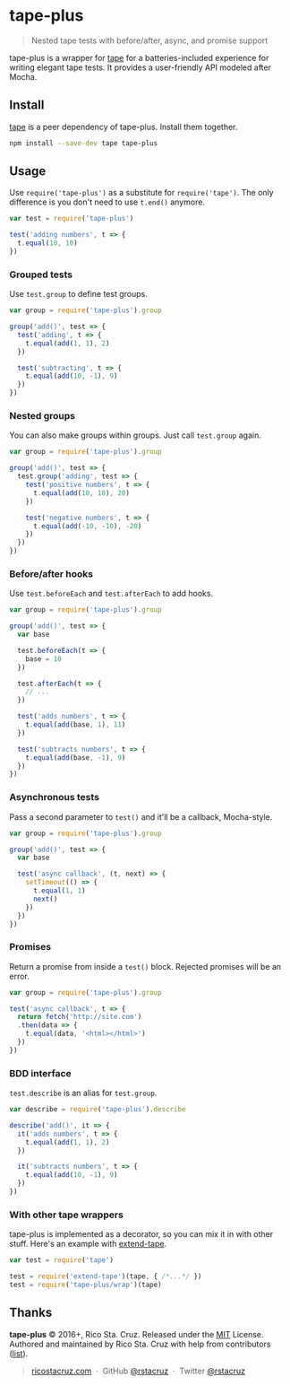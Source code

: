 # tape-plus

> Nested tape tests with before/after, async, and promise support

tape-plus is a wrapper for [tape][] for a batteries-included experience for writing elegant tape tests. It provides a user-friendly API modeled after Mocha.

[tape]: https://npmjs.com/package/tape

## Install

[tape][] is a peer dependency of tape-plus. Install them together.

```sh
npm install --save-dev tape tape-plus
```

## Usage

Use `require('tape-plus')` as a substitute for `require('tape')`. The only difference is you don't need to use `t.end()` anymore.

```js
var test = require('tape-plus')

test('adding numbers', t => {
  t.equal(10, 10)
})
```

### Grouped tests

Use `test.group` to define test groups.

```js
var group = require('tape-plus').group

group('add()', test => {
  test('adding', t => {
    t.equal(add(1, 1), 2)
  })

  test('subtracting', t => {
    t.equal(add(10, -1), 9)
  })
})
```

### Nested groups

You can also make groups within groups. Just call `test.group` again.

```js
var group = require('tape-plus').group

group('add()', test => {
  test.group('adding', test => {
    test('positive numbers', t => {
      t.equal(add(10, 10), 20)
    })

    test('negative numbers', t => {
      t.equal(add(-10, -10), -20)
    })
  })
})
```

### Before/after hooks

Use `test.beforeEach` and `test.afterEach` to add hooks.

```js
var group = require('tape-plus').group

group('add()', test => {
  var base

  test.beforeEach(t => {
    base = 10
  })

  test.afterEach(t => {
    // ...
  })

  test('adds numbers', t => {
    t.equal(add(base, 1), 11)
  })

  test('subtracts numbers', t => {
    t.equal(add(base, -1), 9)
  })
})
```

### Asynchronous tests

Pass a second parameter to `test()` and it'll be a callback, Mocha-style.

```js
var group = require('tape-plus').group

group('add()', test => {
  var base

  test('async callback', (t, next) => {
    setTimeout(() => {
      t.equal(1, 1)
      next()
    })
  })
})
```

### Promises

Return a promise from inside a `test()` block. Rejected promises will be an error.

```js
var group = require('tape-plus').group

test('async callback', t => {
  return fetch('http://site.com')
  .then(data => {
    t.equal(data, '<html></html>')
  })
})
```

### BDD interface

`test.describe` is an alias for `test.group`.

```js
var describe = require('tape-plus').describe

describe('add()', it => {
  it('adds numbers', t => {
    t.equal(add(1, 1), 2)
  })

  it('subtracts numbers', t => {
    t.equal(add(10, -1), 9)
  })
})
```

### With other tape wrappers

tape-plus is implemented as a decorator, so you can mix it in with other stuff. Here's an example with [extend-tape](https://www.npmjs.com/package/extend-tape).

```js
var test = require('tape')

test = require('extend-tape')(tape, { /*...*/ })
test = require('tape-plus/wrap')(tape)
```

## Thanks

**tape-plus** © 2016+, Rico Sta. Cruz. Released under the [MIT] License.<br>
Authored and maintained by Rico Sta. Cruz with help from contributors ([list][contributors]).

> [ricostacruz.com](http://ricostacruz.com) &nbsp;&middot;&nbsp;
> GitHub [@rstacruz](https://github.com/rstacruz) &nbsp;&middot;&nbsp;
> Twitter [@rstacruz](https://twitter.com/rstacruz)

[MIT]: http://mit-license.org/
[contributors]: http://github.com/rstacruz/tape-plus/contributors
